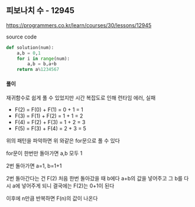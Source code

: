 ## 피보나치 수 - 12945

https://programmers.co.kr/learn/courses/30/lessons/12945



source code

```python
def solution(num):
    a,b = 0,1
    for i in range(num):
        a,b = b,a+b
    return a%1234567
```



#### 풀이

재귀함수로 쉽게 풀 수 있었지만 시간 복잡도로 인해 런타임 에러, 실패

- F(2) = F(0) + F(1) = 0 + 1 = 1
- F(3) = F(1) + F(2) = 1 + 1 = 2
- F(4) = F(2) + F(3) = 1 + 2 = 3
- F(5) = F(3) + F(4) = 2 + 3 = 5

위의 패턴을 파악하면 위 와같은 for문으로 풀 수 있다

for문이 한번만 돌아가면 a,b 모두 1

2번 돌아가면 a=1, b=1+1

2번 돌아간다는 건 F(2) 처음 한번 돌아갔을 때 b에다 a+b의 값을 넣어주고 그 b를 다시 a에 넣어주게 되니 결국에는 F(2)는 0+1이 된다

이후에 n만큼 반복하면 F(n)의 값이 나온다